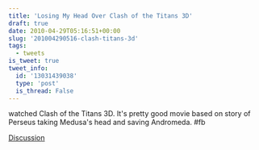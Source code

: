 ```yaml
---
title: 'Losing My Head Over Clash of the Titans 3D'
draft: true
date: 2010-04-29T05:16:51+00:00
slug: '201004290516-clash-titans-3d'
tags:
  - tweets
is_tweet: true
tweet_info:
  id: '13031439038'
  type: 'post'
  is_thread: False
---
```




watched Clash of the Titans 3D. It's pretty good movie based on story of Perseus taking Medusa's head and saving Andromeda. #fb

[Discussion](https://x.com/sytelus/status/13031439038)
